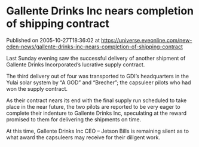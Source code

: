 # Gallente Drinks Inc nears completion of shipping contract
Published on 2005-10-27T18:36:02 at https://universe.eveonline.com/new-eden-news/gallente-drinks-inc-nears-completion-of-shipping-contract

Last Sunday evening saw the successful delivery of another shipment of Gallente Drinks Incorporated’s lucrative supply contract.   
  
The third delivery out of four was transported to GDI’s headquarters in the Yulai solar system by “A GOD” and “Brecher”; the capsuleer pilots who had won the supply contract.   
  
As their contract nears its end with the final supply run scheduled to take place in the near future, the two pilots are reported to be very eager to complete their indenture to Gallente Drinks Inc, speculating at the reward promised to them for delivering the shipments on time.   
  
At this time, Gallente Drinks Inc CEO – Jetson Bills is remaining silent as to what award the capsuleers may receive for their diligent work.
